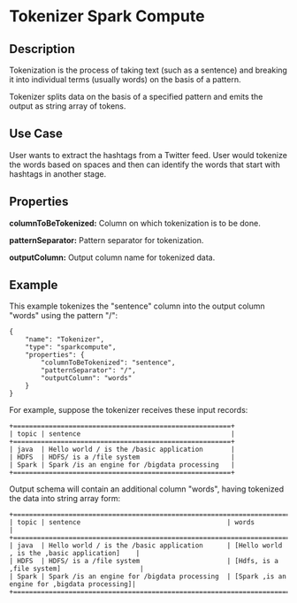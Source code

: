 # Tokenizer Spark Compute

Description
-----------
Tokenization is the process of taking text (such as a sentence) and breaking it into individual terms (usually words)
on the basis of a pattern.

Tokenizer splits data on the basis of a specified pattern and emits the output as string array of tokens.

Use Case
--------
User wants to extract the hashtags from a Twitter feed. User would tokenize the words based on spaces and then can
identify the words that start with hashtags in another stage.

Properties
----------
**columnToBeTokenized:** Column on which tokenization is to be done.

**patternSeparator:** Pattern separator for tokenization.

**outputColumn:** Output column name for tokenized data.

Example
-------
This example tokenizes the "sentence" column into the output column "words" using the pattern "/":

    {
        "name": "Tokenizer",
        "type": "sparkcompute",
        "properties": {
            "columnToBeTokenized": "sentence",
            "patternSeparator": "/",
            "outputColumn": "words"
        }
    }

For example, suppose the tokenizer receives these input records:

    +=======================================================+
    | topic | sentence                                      |
    +=======================================================+
    | java  | Hello world / is the /basic application       |
    | HDFS  | HDFS/ is a /file system                       |
    | Spark | Spark /is an engine for /bigdata processing   |
    +=======================================================+

Output schema will contain an additional column "words", having tokenized the data into string array form:

    +=====================================================================================================+
    | topic | sentence                                     | words                                        |
    +=====================================================================================================+
    | java  | Hello world / is the /basic application      | [Hello world , is the ,basic application]    |
    | HDFS  | HDFS/ is a /file system                      | [Hdfs, is a ,file system]                    |
    | Spark | Spark /is an engine for /bigdata processing  | [Spark ,is an engine for ,bigdata processing]|
    +=====================================================================================================+
